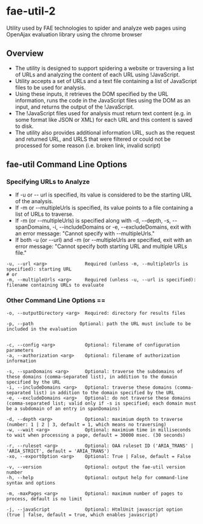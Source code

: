 # fae-util-2
Utility used by FAE technologies to spider and analyze web pages using OpenAjax evaluation library using the chrome browser

## Overview 

* The utility is designed to support spidering a website or traversing a list of URLs and analyzing the content of each URL using !JavaScript. 
* Utility accepts a set of URLs and a text file containing a list of JavaScript files to be used for analysis. 
* Using these inputs, it retrieves the DOM specified by the URL information, runs the code in the JavaScript files using the DOM as an input, and returns the output of the !JavaScript. 
* The !JavaScript files used for analysis must return text content (e.g. in some format like JSON or XML) for each URL and this content is saved to disk.
* The utility also provides additional information URL, such as the request and returned URL, and URLS that were filtered or could not be processed for some reason (i.e. broken link, invalid script)

## fae-util Command Line Options 

### Specifying URLs to Analyze 

* If -u or -- url is specified, its value is considered to be the starting URL of the analysis.
* If -m or --multipleUrls is specified, its value points to a file containing a list of URLs to traverse.
* If -m (or --multipleUrls) is specified along with -d, --depth, -s, --spanDomains, -i, --includeDomains or -e, --excludeDomains, exit with an error message: "Cannot specify <options> with --multipleUrls."
* If both -u (or --url) and -m (or --multipleUrls are specified, exit with an error message: "Cannot specify both starting URL and multiple URLs file."

```
-u, --url <arg>              Required (unless -m, --multipleUrls is specified): starting URL
# or
-m, --multipleUrls <arg>     Required (unless -u, --url is specified): filename containing URLs to evaluate
```

### Other Command Line Options ==

```
-o, --outputDirectory <arg>  Required: directory for results files

-p, --path                 Optional: path the URL must include to be included in the evaluation


-c, --config <arg>           Optional: filename of configuration parameters
-a, --authorization <arg>    Optional: filename of authorization information

-s, --spanDomains <arg>      Optional: traverse the subdomains of these domains (comma-separated list), in addition to the domain specified by the URL
-i, --includeDomains <arg>   Optional: traverse these domains (comma-separated list) in addition to the domain specified by the URL
-e, --excludeDomains <arg>   Optional: do not traverse these domains (comma-separated list; valid only if -s is specified; each domain must be a subdomain of an entry in spanDomains)

-d, --depth <arg>            Optional: maximium depth to traverse (number: 1 | 2 | 3, default = 1, which means no traversing)
-w, --wait <arg>             Optional: maximium time in milliseconds to wait when processing a page, default = 30000 msec. (30 seconds)

-r, --ruleset <arg>          Optional: OAA ruleset ID ('ARIA_TRANS' | 'ARIA_STRICT', default = 'ARIA_TRANS')
-xo, --exportOption <arg>    Optional: True | False, default = False 

-v, --version                Optional: output the fae-util version number
-h, --help                   Optional: output help for command-line syntax and options

-m, -maxPages <arg>          Optional: maximum number of pages to process, default is no limit

-j, --javaScript             Optional: HtmlUnit javascript option (true | false, default = true, which enables javascript)  
```

